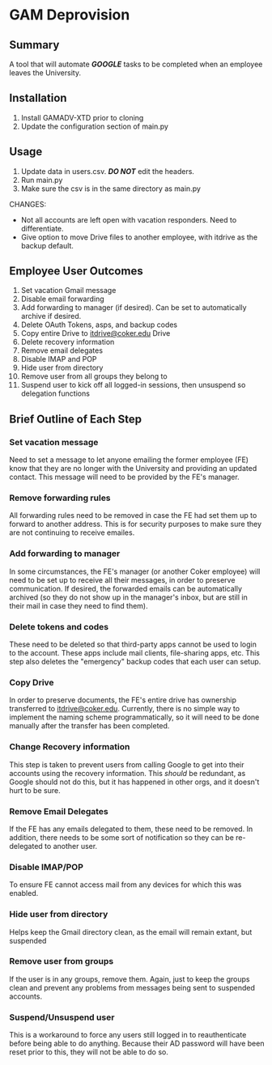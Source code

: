 # GAM Deprovision

## Summary
A tool that will automate **_GOOGLE_** tasks to be completed when an employee leaves the University.

## Installation
1. Install GAMADV-XTD prior to cloning
2. Update the configuration section of main.py

## Usage
1. Update data in users.csv. **_DO NOT_** edit the headers.
2. Run main.py
3. Make sure the csv is in the same directory as main.py

CHANGES:
- Not all accounts are left open with vacation responders. Need to differentiate.
- Give option to move Drive files to another employee, with itdrive as the backup default.

## Employee User Outcomes
1. Set vacation Gmail message
2. Disable email forwarding
3. Add forwarding to manager (if desired). Can be set to automatically archive if desired.
4. Delete OAuth Tokens, asps, and backup codes
5. Copy entire Drive to itdrive@coker.edu Drive
6. Delete recovery information
7. Remove email delegates
8. Disable IMAP and POP
9. Hide user from directory
10. Remove user from all groups they belong to
11. Suspend user to kick off all logged-in sessions, then unsuspend so delegation functions

## Brief Outline of Each Step
### Set vacation message
Need to set a message to let anyone emailing the former employee (FE) know that they are no longer with the University and providing an updated contact. This message will need to be provided by the FE's manager.

### Remove forwarding rules
All forwarding rules need to be removed in case the FE had set them up to forward to another address. This is for security purposes to make sure they are not continuing to receive emailes.

### Add forwarding to manager
In some circumstances, the FE's manager (or another Coker employee) will need to be set up to receive all their messages, in order to preserve communication. If desired, the forwarded emails can be automatically archived (so they do not show up in the manager's inbox, but are still in their mail in case they need to find them).

### Delete tokens and codes
These need to be deleted so that third-party apps cannot be used to login to the account. These apps include mail clients, file-sharing apps, etc. This step also deletes the "emergency" backup codes that each user can setup.

### Copy Drive
In order to preserve documents, the FE's entire drive has ownership transferred to itdrive@coker.edu. Currently, there is
no simple way to implement the naming scheme programmatically, so it will need to be done manually after the transfer has
been completed.

### Change Recovery information
This step is taken to prevent users from calling Google to get into their accounts using the recovery information. This _should_ be redundant, as Google should not do this, but it has happened in other orgs, and it doesn't hurt to be sure.

### Remove Email Delegates
If the FE has any emails delegated to them, these need to be removed. In addition, there needs to be some sort of notification so they can be re-delegated to another user.

### Disable IMAP/POP
To ensure FE cannot access mail from any devices for which this was enabled.

### Hide user from directory
Helps keep the Gmail directory clean, as the email will remain extant, but suspended

### Remove user from groups
If the user is in any groups, remove them. Again, just to keep the groups clean and prevent any problems from messages being sent to suspended accounts.

### Suspend/Unsuspend user
This is a workaround to force any users still logged in to reauthenticate before being able to do anything. Because their AD password will have been reset prior to this, they will not be able to do so.